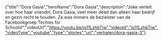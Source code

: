 {"title":"Dora Gasia","heroName":"Dora Gasia","description":"Joke vertelt over hoe haar vriendin, Dora Gasia, veel meer deed dan alleen haar bedrijf en gezin recht te houden. Ze was immers de bezielster van de Facebookgroep Techies for Schools!","videoUrl":"https://youtu.be/jo11LzhbTiw","videoId":"jo11LzhbTiw","videoType":"youtube","type":"stories","url":"verhalen/dora-gasia-3"}
